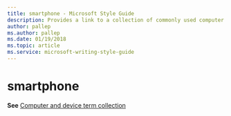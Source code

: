 ```yaml
---
title: smartphone - Microsoft Style Guide
description: Provides a link to a collection of commonly used computer and device terms including 'smartphone'.
author: pallep
ms.author: pallep
ms.date: 01/19/2018
ms.topic: article
ms.service: microsoft-writing-style-guide
---
```


# smartphone

**See** [Computer and device term collection](~/a-z-word-list-term-collections/term-collections/computer-device-terms.md)
